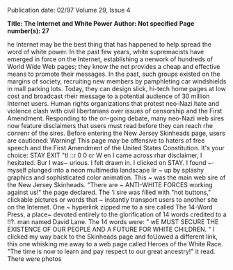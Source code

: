 Publication date: 02/97
Volume 29, Issue 4

**Title:  The Internet and White Power**
**Author: Not specified**
**Page number(s): 27**

he Internet may be the best thing that has happened to 
help spread the word of white power. In the past few 
years, white supremacists have emerged in force on the 
Internet, establishing a nerwork of hundreds of World 
Wide Web pages; they know the net provides a cheap and 
effective means to promote their messages. In the past, such 
groups existed on the margins of society, recruiting new members 
by pamphleting car windshields in mall parking lots. Today, they 
can design slick, hi-tech home pages at low cost and broadcast 
rheir message to a potential audience of 30 million Internet users. 
Human rights organizations that protest neo-Nazi hate and 
violence clash with civil libertarians over issues of censorship 
and the First Amendment. Responding to the on-going debate, 
many neo-Nazi web sires now feature disclaimers that users must 
read before they can reach rhe conrenr of the sires. Before 
entering the New Jersey Skinheads page, users are cautioned: 
Warning! This page may be offensive to haters of free speech 
and the First Amendment of the United States Constitution. 
It's your choice: 
STAY 
EXIT 
"tl 
::r 
0 0 
cr 
W
en I came across rhar disclaimer, I hesitated. Bur I was~ 
urious. I felt drawn in. I clicked on STAY. I found ~· 
myself plunged into a neon multimedia landscape lir ~ 
up by splashy graphics and sophisticated color animation. This ~ 
was the main web sire of the New Jersey Skinheads. "There are ~ 
ANTI-WHITE FORCES working against us!" the page declared. The 'i 
sire was filled with "hot buttons," clickable pictures or words that ~ 
instantly transport users to another site on the Internet. One ~ 
hyperlink zipped me to a sire called The 14-Word Press, a place~ 
devoted entirely to the glorification of 14 words credited to a !!?. 
man named David Lane. The 14 words were: " wE MUST SECURE 
THE EXISTENCE OF OUR PEOPLE AND A FUTURE FOR WHITE 
CHILDREN. " I clicked my way back to the Skinheads page and 
foUowed a different link, this one whisking me away to a web 
page called Heroes of the White Race. "The time is now to learn 
and pay respect to our great ancestry!" it read. There were photos